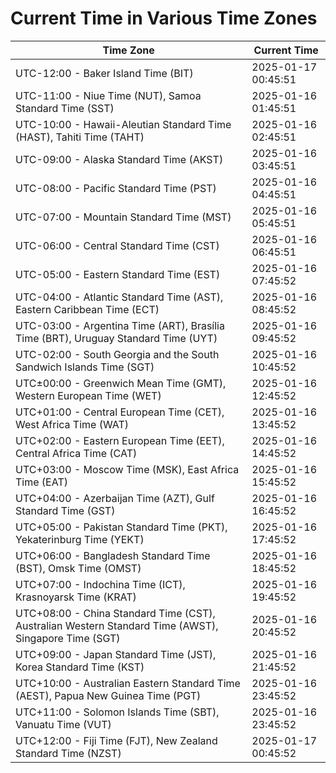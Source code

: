 # Current Time in Various Time Zones

| Time Zone | Current Time |
|-----------|--------------|
| UTC-12:00 - Baker Island Time (BIT) | 2025-01-17 00:45:51 |
| UTC-11:00 - Niue Time (NUT), Samoa Standard Time (SST) | 2025-01-16 01:45:51 |
| UTC-10:00 - Hawaii-Aleutian Standard Time (HAST), Tahiti Time (TAHT) | 2025-01-16 02:45:51 |
| UTC-09:00 - Alaska Standard Time (AKST) | 2025-01-16 03:45:51 |
| UTC-08:00 - Pacific Standard Time (PST) | 2025-01-16 04:45:51 |
| UTC-07:00 - Mountain Standard Time (MST) | 2025-01-16 05:45:51 |
| UTC-06:00 - Central Standard Time (CST) | 2025-01-16 06:45:51 |
| UTC-05:00 - Eastern Standard Time (EST) | 2025-01-16 07:45:52 |
| UTC-04:00 - Atlantic Standard Time (AST), Eastern Caribbean Time (ECT) | 2025-01-16 08:45:52 |
| UTC-03:00 - Argentina Time (ART), Brasília Time (BRT), Uruguay Standard Time (UYT) | 2025-01-16 09:45:52 |
| UTC-02:00 - South Georgia and the South Sandwich Islands Time (SGT) | 2025-01-16 10:45:52 |
| UTC±00:00 - Greenwich Mean Time (GMT), Western European Time (WET) | 2025-01-16 12:45:52 |
| UTC+01:00 - Central European Time (CET), West Africa Time (WAT) | 2025-01-16 13:45:52 |
| UTC+02:00 - Eastern European Time (EET), Central Africa Time (CAT) | 2025-01-16 14:45:52 |
| UTC+03:00 - Moscow Time (MSK), East Africa Time (EAT) | 2025-01-16 15:45:52 |
| UTC+04:00 - Azerbaijan Time (AZT), Gulf Standard Time (GST) | 2025-01-16 16:45:52 |
| UTC+05:00 - Pakistan Standard Time (PKT), Yekaterinburg Time (YEKT) | 2025-01-16 17:45:52 |
| UTC+06:00 - Bangladesh Standard Time (BST), Omsk Time (OMST) | 2025-01-16 18:45:52 |
| UTC+07:00 - Indochina Time (ICT), Krasnoyarsk Time (KRAT) | 2025-01-16 19:45:52 |
| UTC+08:00 - China Standard Time (CST), Australian Western Standard Time (AWST), Singapore Time (SGT) | 2025-01-16 20:45:52 |
| UTC+09:00 - Japan Standard Time (JST), Korea Standard Time (KST) | 2025-01-16 21:45:52 |
| UTC+10:00 - Australian Eastern Standard Time (AEST), Papua New Guinea Time (PGT) | 2025-01-16 23:45:52 |
| UTC+11:00 - Solomon Islands Time (SBT), Vanuatu Time (VUT) | 2025-01-16 23:45:52 |
| UTC+12:00 - Fiji Time (FJT), New Zealand Standard Time (NZST) | 2025-01-17 00:45:52 |
